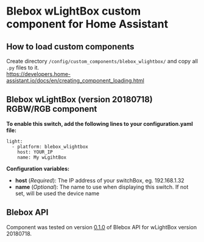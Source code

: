 # Blebox wLightBox custom component for Home Assistant

## How to load custom components

Create directory `/config/custom_components/blebox_wlightbox/` and copy all `.py` files to it.  
https://developers.home-assistant.io/docs/en/creating_component_loading.html


## Blebox wLightBox (version 20180718) RGBW/RGB component
__To enable this switch, add the following lines to your configuration.yaml file:__
```
light:
  - platform: blebox_wlightbox
    host: YOUR_IP
    name: My wLgihtBox
```

__Configuration variables:__
* __host__ (*Required*): The IP address of your switchBox, eg. 192.168.1.32
* __name__ (*Optional*): The name to use when displaying this switch. If not set, will be used the device name

## Blebox API

Component was tested on version [0.1.0](https://technical.blebox.eu/type/wLightBox/) of Blebox API for wLightBox version 20180718.
